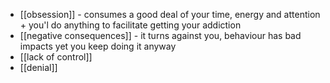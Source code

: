 - [[obsession]] - consumes a good deal of your time, energy and attention + you'l do anything to facilitate getting your addiction
- [[negative consequences]] - it turns against you, behaviour has bad impacts yet you keep doing it anyway
- [[lack of control]]
- [[denial]]